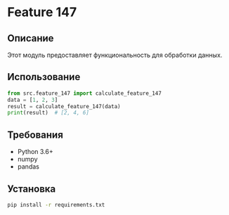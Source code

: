 # Feature 147
## Описание
Этот модуль предоставляет функциональность для обработки данных.
## Использование
```python
from src.feature_147 import calculate_feature_147
data = [1, 2, 3]
result = calculate_feature_147(data)
print(result)  # [2, 4, 6]
```
## Требования
- Python 3.6+
- numpy
- pandas
## Установка
```bash
pip install -r requirements.txt
```